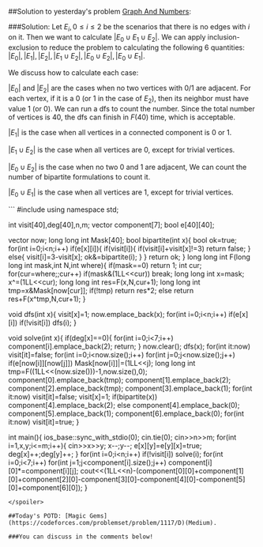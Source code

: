 ##Solution to yesterday's problem [Graph And Numbers](https://codeforces.com/problemset/problem/1221/G):

###Solution:
Let $E_i, 0 \leq i \leq 2$ be the scenarios that there is no edges with $i$ on it. Then we want to calculate $|E_0 \cup E_1 \cup E_2|$. We can apply inclusion-exclusion to reduce the problem to calculating the following 6 quantities: $|E_0|, |E_1|, |E_2|, |E_1 \cup E_2|, |E_0 \cup E_2|, |E_0 \cup E_1|$. 

We discuss how to calculate each case:

$|E_0|$ and $|E_2|$ are the cases when no two vertices with 0/1 are adjacent. For each vertex, if it is a 0 (or 1 in the case of $E_2$), then its neighbor must have value 1 (or 0). We can run a dfs to count the number. Since the total number of vertices is 40, the dfs can finish in $F(40)$ time, which is acceptable.

$|E_1|$ is the case when all vertices in a connected component is 0 or 1.

$|E_1 \cup E_2|$ is the case when all vertices are 0, except for trivial vertices. 

$|E_0 \cup E_2|$ is the case when no two 0 and 1 are adjacent, We can count the number of bipartite formulations to count it.

$|E_0 \cup E_1|$ is the case when all vertices are 1, except for trivial vertices.

<spoiler summary="Code(C++)">
```
#include<bits/stdc++.h>
using namespace std;
 
int visit[40],deg[40],n,m;
vector<long long int> component[7];
bool e[40][40];
 
vector<int> now;
long long int Mask[40];
bool bipartite(int x){
	bool ok=true;
	for(int i=0;i<n;i++)
		if(e[x][i]){
			if(visit[i]){
				if(visit[i]+visit[x]!=3)	return false;
			}
			else{
				visit[i]=3-visit[x];
				ok&=bipartite(i);
			}
		}
	return ok;
}
long long int F(long long int mask,int N,int where){
	if(mask==0)	return 1;
	int cur;
	for(cur=where;;cur++)
		if(mask&(1LL<<cur))
			break;
	long long int x=mask;
    x^=(1LL<<cur);
    long long int res=F(x,N,cur+1);
    long long int tmp=x&Mask[now[cur]];
    if(!tmp)
    	return res*2;
    else
    	return res+F(x^tmp,N,cur+1);
}

void dfs(int x){
	visit[x]=1;
	now.emplace_back(x);
	for(int i=0;i<n;i++)
		if(e[x][i])
			if(!visit[i])
				dfs(i);
}


void solve(int x){
	if(deg[x]==0){
		for(int i=0;i<7;i++)
			component[i].emplace_back(2);
		return;
	}
	now.clear();
	dfs(x);
	for(int it:now)
		visit[it]=false;
	for(int i=0;i<now.size();i++)
		for(int j=0;j<now.size();j++)
			if(e[now[i]][now[j]])
				Mask[now[i]]|=(1LL<<j);
	long long int tmp=F((1LL<<(now.size()))-1,now.size(),0);
	component[0].emplace_back(tmp);
	component[1].emplace_back(2);
	component[2].emplace_back(tmp);
	component[3].emplace_back(1);
	for(int it:now)
		visit[it]=false;
	visit[x]=1;
	if(bipartite(x))	component[4].emplace_back(2);
	else component[4].emplace_back(0);
	component[5].emplace_back(1);
	component[6].emplace_back(0); 
	for(int it:now)
		visit[it]=true;
}
 
 
int main(){
	ios_base::sync_with_stdio(0);
	cin.tie(0);
	cin>>n>>m;
	for(int i=1,x,y;i<=m;i++){
		cin>>x>>y;
		x--;y--;
		e[x][y]=e[y][x]=true;
		deg[x]++;deg[y]++;
	}
	for(int i=0;i<n;i++)
		if(!visit[i])
			solve(i);
	for(int i=0;i<7;i++)
		for(int j=1;j<component[i].size();j++)
			component[i][0]*=component[i][j];
	cout<<(1LL<<n)-(component[0][0]+component[1][0]+component[2][0]-component[3][0]-component[4][0]-component[5][0]+component[6][0]);
}
```
</spoiler>

##Today's POTD: [Magic Gems](https://codeforces.com/problemset/problem/1117/D)(Medium).

###You can discuss in the comments below!
